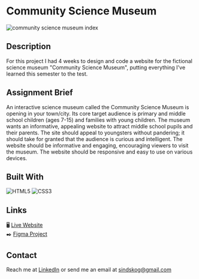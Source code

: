# Community Science Museum
![community science museum index](https://user-images.githubusercontent.com/111867312/215860515-807d4d6d-3d70-4e15-90ba-f82c0509b889.jpg "Community Science Museum homepage")

## Description
For this project I had 4 weeks to design and code a website for the fictional science museum "Community Science Museum", putting everything I've learned this semester to the test.

## Assignment Brief
An interactive science museum called the Community Science Museum is opening in your town/city. Its core target audience is primary and middle school children (ages 7-15) and families with young children. The museum wants an informative, appealing website to attract middle school pupils and their parents. The site should appeal to youngsters without pandering; it should take for granted that the audience is curious and intelligent. The website should be informative and engaging, encouraging viewers to visit the museum. The website should be responsive and easy to use on various devices.

## Built With
![HTML5](https://img.shields.io/badge/-HTML5-white?style=for-the-badge&logo=html5)
![CSS3](https://img.shields.io/badge/-CSS3-white?style=for-the-badge&logo=css3&logoColor=264de4)

## Links
🖥️ [Live Website](https://cosmic-sunflower-ca8ab0.netlify.app/index.html "View the project live through Netlify")   
✒️ [Figma Project](https://www.figma.com/file/YUATkAKz7k4AHDti3WEJkS/Semester-Project-1-Design?node-id=0%3A1&t=UYaV9FqkeSQijVL6-1 "View the project in Figma")

## Contact
Reach me at [LinkedIn](https://www.linkedin.com/in/sindre-skoglund-hansen-673825148/) or send me an email at sindskog@gmail.com
